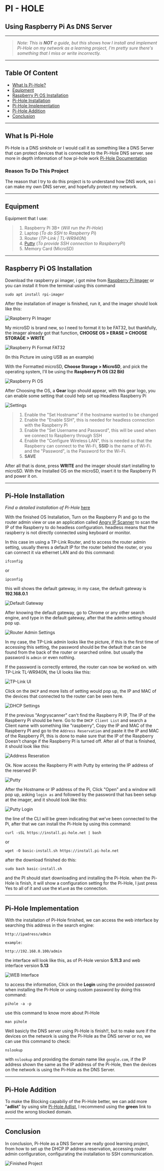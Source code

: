 # PI - HOLE
## Using Raspberry Pi As DNS Server

---

> *Note: This is **NOT** a guide, but this shows how I install and implement Pi-Hole on my network as a learning project, I'm pretty sure there's something that I miss or write incorrectly.*

---

## Table Of Content
- [What Is Pi-Hole?](#what-is-pi-hole-)
- [Equipment](#equipment)
- [Raspberry Pi OS Installation](#raspberry-pi-os-installation)
- [Pi-Hole Installation](#pi-hole-installation)
- [Pi-Hole Implementation](#pi-hole-implementation)
- [Pi-Hole Addition](#pi-hole-addition)
- [Conclusion](#conclusion)

---

## What Is Pi-Hole
Pi-Hole is a DNS sinkhole or I would call it as something like a DNS Server that can protect devices that is connected to the Pi-Hole DNS server. see more in depth information of how pi-hole work [Pi-Hole Documentation](https://docs.pi-hole.net/)

### Reason To Do This Project
The reason that I try to do this project is to understand how DNS work, so i can make my own DNS server, and hopefully protect my network.

---

## Equipment
Equipment that I use:
>1. Raspberry Pi 3B+ (*Will run the Pi-Hole*)
>2. Laptop (*To do SSH to Raspberry Pi*)
>3. Router (*TP-Link | TL-WR940N*)
>4. [Putty](https://www.chiark.greenend.org.uk/~sgtatham/putty/) (*To provide SSH connection to RaspberryPi*)
>5. Memory Card (MicroSD)

---

## Raspberry Pi OS Installation
Download the raspberry pi imager,  i got mine from [Raspberry Pi Imager](https://www.raspberrypi.com/software/) or you can install it from the terminal using this command
```
sudo apt install rpi-imager
```
After the installation of imager is finished, run it, and the imager should look like this:

![Raspberry Pi Imager](/Pi-Hole/Images/Capture1.PNG)

My microSD is brand new, so I need to format it to be FAT32, but thankfully, the imager already got that function, **CHOOSE OS > ERASE > CHOOSE STORAGE > WRITE**

![Raspberry Pi Format FAT32](/Pi-Hole/Images/Capture2.PNG)

(In this Picture im using USB as an example)

With the Formatted microSD, **Choose Storage > MicroSD**, and pick the operating system, I'll be using the **Raspberry Pi OS (32 Bit)**

![Raspberry Pi OS](/Pi-Hole/Images/Capture3.PNG)

After Choosing the OS, a **Gear** logo should appear, with this gear logo, you can enable some setting that could help set up Headless Raspberry Pi

![Settings](/Pi-Hole/Images/Capture4.PNG)

>1. Enable the "Set Hostname" if the hostname wanted to be changed
>2. Enable the "Enable SSH", this is needed for headless connection with the Raspberry Pi
>3. Enable the "Set Username and Password", this will be used when we connect to Raspberry through SSH
>4. Enable the "Configure Wireless LAN", this is needed so that the Raspberry can connect to the Wi-Fi, **SSID** is the name of Wi-Fi. and the "Password", is the Password for the Wi-Fi.
>5. **SAVE**

After all that is done, press **WRITE** and the imager should start installing to microSD. With the Installed OS on the microSD, insert it to the Raspberry Pi and power it on.

---

## Pi-Hole Installation
*Find a detailed installation of Pi-Hole* [here](https://github.com/pi-hole/pi-hole)

With the finished OS Installation, Turn on the Raspberry Pi and go to the router admin view or use an application called [Angry IP Scanner](https://angryip.org/) to scan the IP of the Raspberry to do headless configuration. headless means that the raspberry is not directly connected using keyboard or monitor.

In this case im using a TP-Link Router, and to access the router admin setting, usually theres a default IP for the router behind the router, or you can connect it via ethernet LAN and do this command:
```
ifconfig
```
or
```
ipconfig
```
this will shows the default gateway, in my case, the default gateway is **192.168.0.1**

![Default Gateway](/Pi-Hole/Images/Capture5.PNG)

After knowing the default gateway, go to Chrome or any other search engine, and type in the default gateway, after that the admin setting should pop up.

![Router Admin Settings](/Pi-Hole/Images/Capture6.PNG)

In my case, the TP-Link admin looks like the picture, if this is the first time of accessing this setting, the password should be the default that can be found from the back of the router or searched online. but usually the password is `admin` or even nothing.

If the password is correctly entered, the router can now be worked on. with TP-Link TL-WR940N, the UI looks like this:

![TP-Link UI](/Pi-Hole/Images/Capture7.PNG)

Click on the `DHCP` and more lists of setting would pop up, the IP and MAC of the devices that connected to the router can be seen here. 

![DHCP Settings](/Pi-Hole/Images/Capture8.PNG)

If the previous "Angryscanner" can't find the Raspberry Pi IP, The IP of the Raspberry Pi should be here. Go to the `DHCP Client List` and search a Client name with something like "raspberry", Copy the IP and MAC of the Raspberry PI and go to the `Address Reservation` and paste it the IP and MAC of the Raspberry PI, this is done to make sure that the IP of the Raspberry Doesn't change if the Raspberry PI is turned off. After all of that is finished, it should look like this:

![Address Reseration](/Pi-Hole/Images/Capture9.PNG)

Ok. Now access the Raspberry PI with Putty by entering the IP address of the reserved IP:

![Putty](/Pi-Hole/Images/Capture10.PNG)

After the Hostname or IP address of the Pi, Click "Open" and a window will pop up, asking `login as` and followed by the password that has been setup at the imager, and it should look like this:

![Putty Login](/Pi-Hole/Images/Capture11.PNG)

the line of the CLI will be green indicating that we've been connected to the Pi, after that we can install the Pi-Hole by using this command:
```
curl -sSL https://install.pi-hole.net | bash
```
or
```
wget -O basic-install.sh https://install.pi-hole.net
```
after the download finished do this:
```
sudo bash basic-install.sh
```

and the PI should start downloading and installing the Pi-Hole.
when the Pi-Hole is finish, it will show a configuration setting for the Pi-Hole, I just press Yes to all of it and use the `Wlan0` as the connection.

---

## Pi-Hole Implementation
With the installation of Pi-Hole finished, we can access the web interface by searching this address in the search engine:
```
http://ipadress/admin

example:

http://192.168.0.100/admin
```
the interface will look like this, as of Pi-Hole version **5.11.3** and web interface version **5.13**

![WEB Interface](/Pi-Hole/Images/Capture12.PNG)

to access the information, Click on the **Login** using the provided password when installing the Pi-Hole or using custom password by doing this command:
```
pihole -a -p
```
use this command to know more about Pi-Hole
```
man pihole
```

Well basicly the DNS server using Pi-Hole is finish!!, but to make sure if the devices on the network is using the Pi-Hole as the DNS server or no, we can use this command to check:
```
nslookup
```

with `nslookup` and providing the domain name like `google.com`, if the IP address shown the same as the IP address of the Pi-Hole, then the devices on the network is using the Pi-Hole as the DNS Server.

---

## Pi-Hole Addition
To make the Blocking capabiliy of the Pi-Hole better, we can add more "**adlist**" by using site [Pi-Hole Adlist](https://firebog.net/), I recommend using the **green** link to avoid the wrong blocked domain.

---

## Conclusion
In conclusion, Pi-Hole as a DNS Server are really good learning project, from how to set up the DHCP IP address reservation, accessing router admin configuration, configurating the installation to SSH communication.

![Finished Project](/Pi-Hole/Images/Capture13.PNG)

